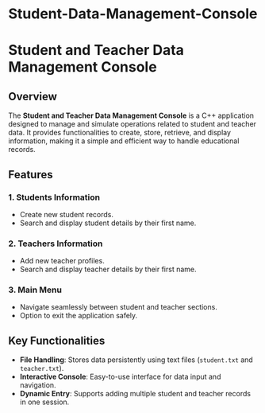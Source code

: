 # Student-Data-Management-Console
# Student and Teacher Data Management Console

## Overview
The **Student and Teacher Data Management Console** is a C++ application designed to manage and simulate operations related to student and teacher data. It provides functionalities to create, store, retrieve, and display information, making it a simple and efficient way to handle educational records.

## Features
### 1. **Students Information**
- Create new student records.
- Search and display student details by their first name.

### 2. **Teachers Information**
- Add new teacher profiles.
- Search and display teacher details by their first name.

### 3. **Main Menu**
- Navigate seamlessly between student and teacher sections.
- Option to exit the application safely.

## Key Functionalities
- **File Handling**: Stores data persistently using text files (`student.txt` and `teacher.txt`).
- **Interactive Console**: Easy-to-use interface for data input and navigation.
- **Dynamic Entry**: Supports adding multiple student and teacher records in one session.


